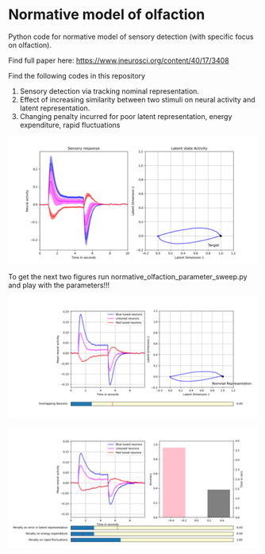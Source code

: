 # Normative model of olfaction

Python code for normative model of sensory detection (with specific focus on olfaction). 

Find full paper here:
https://www.jneurosci.org/content/40/17/3408

Find the following codes in this repository
1. Sensory detection via tracking nominal representation.
2. Effect of increasing similarity between two stimuli on neural activity and latent representation. 
3. Changing penalty incurred for poor latent representation, energy expenditure, rapid fluctuations


![Model simulation](https://github.com/smallik92/Normative-model-olfaction/blob/master/Figure_1.png)

To get the next two figures run normative_olfaction_parameter_sweep.py and play with the parameters!!!

![Changing the amount of overlap between sensitivity of two types of neurons](https://github.com/smallik92/Normative-model-olfaction/blob/master/Figure_2.png)

![Changing the emphasis on different parameters of optimizatiob](https://github.com/smallik92/Normative-model-olfaction/blob/master/Figure_3.png)




